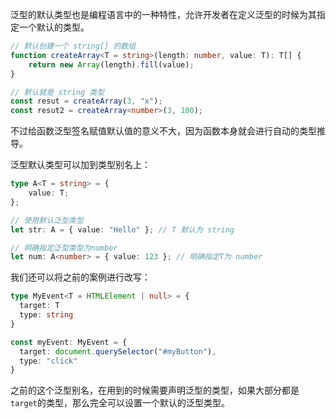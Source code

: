 泛型的默认类型也是编程语言中的一种特性，允许开发者在定义泛型的时候为其指定一个默认的类型。

```typescript
// 默认创建一个 string[] 的数组
function createArray<T = string>(length: number, value: T): T[] {
    return new Array(length).fill(value);
}

// 默认就是 string 类型
const resut = createArray(3, "x");
const resut2 = createArray<number>(3, 100);
```

不过给函数泛型签名赋值默认值的意义不大，因为函数本身就会进行自动的类型推导。



泛型默认类型可以加到类型别名上：

```typescript
type A<T = string> = {
    value: T;
};

// 使用默认泛型类型
let str: A = { value: "Hello" }; // T 默认为 string

// 明确指定泛型类型为number
let num: A<number> = { value: 123 }; // 明确指定T为 number
```



我们还可以将之前的案例进行改写：

```typescript
type MyEvent<T = HTMLElement | null> = {
  target: T
  type: string
}

const myEvent: MyEvent = {
  target: document.querySelector("#myButton"),
  type: "click"
}
```

之前的这个泛型别名，在用到的时候需要声明泛型的类型，如果大部分都是`target`的类型，那么完全可以设置一个默认的泛型类型。

